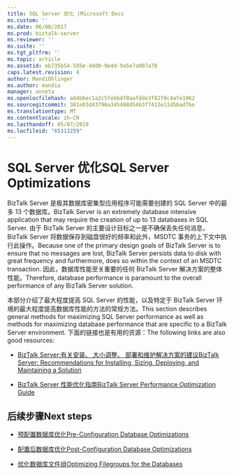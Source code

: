 ```yaml
---
title: SQL Server 优化 |Microsoft Docs
ms.custom: ''
ms.date: 06/08/2017
ms.prod: biztalk-server
ms.reviewer: ''
ms.suite: ''
ms.tgt_pltfrm: ''
ms.topic: article
ms.assetid: eb735b54-595e-4dd0-9e4d-9a5e7a007a78
caps.latest.revision: 4
author: MandiOhlinger
ms.author: mandia
manager: anneta
ms.openlocfilehash: a84b6ec1a2c5febb4f0aafdde3f82f8c4afe1962
ms.sourcegitcommit: 381e83d43796a345488d54b3f7413e11d56ad7be
ms.translationtype: MT
ms.contentlocale: zh-CN
ms.lasthandoff: 05/07/2019
ms.locfileid: "65313259"
---
```

# <a name="sql-server-optimizations"></a><span data-ttu-id="6d986-102">SQL Server 优化</span><span class="sxs-lookup"><span data-stu-id="6d986-102">SQL Server Optimizations</span></span>
<span data-ttu-id="6d986-103">BizTalk Server 是极其数据库密集型应用程序可能需要创建的 SQL Server 中的最多 13 个数据库。</span><span class="sxs-lookup"><span data-stu-id="6d986-103">BizTalk Server is an extremely database intensive application that may require the creation of up to 13 databases in SQL Server.</span></span> <span data-ttu-id="6d986-104">由于 BizTalk Server 的主要设计目标之一是不确保丢失任何消息，BizTalk Server 将数据保存到磁盘很好的频率和此外，MSDTC 事务的上下文中执行此操作。</span><span class="sxs-lookup"><span data-stu-id="6d986-104">Because one of the primary design goals of BizTalk Server is to ensure that no messages are lost, BizTalk Server persists data to disk with great frequency and furthermore, does so within the context of an MSDTC transaction.</span></span> <span data-ttu-id="6d986-105">因此，数据库性能至关重要的任何 BizTalk Server 解决方案的整体性能。</span><span class="sxs-lookup"><span data-stu-id="6d986-105">Therefore, database performance is paramount to the overall performance of any BizTalk Server solution.</span></span>  
  
<span data-ttu-id="6d986-106">本部分介绍了最大程度提高 SQL Server 的性能，以及特定于 BizTalk Server 环境的最大程度提高数据库性能的方法的常规方法。</span><span class="sxs-lookup"><span data-stu-id="6d986-106">This section describes general methods for maximizing SQL Server performance as well as methods for maximizing database performance that are specific to a BizTalk Server environment.</span></span> <span data-ttu-id="6d986-107">下面的链接也是有用的资源：</span><span class="sxs-lookup"><span data-stu-id="6d986-107">The following links are also good resources:</span></span> 

- [<span data-ttu-id="6d986-108">BizTalk Server:有关安装、 大小调整、 部署和维护解决方案的建议</span><span class="sxs-lookup"><span data-stu-id="6d986-108">BizTalk Server: Recommendations for Installing, Sizing, Deploying, and Maintaining a Solution</span></span>](https://social.technet.microsoft.com/wiki/contents/articles/666.biztalk-server-recommendations-for-installing-sizing-deploying-and-maintaining-a-solution.aspx)

- [<span data-ttu-id="6d986-109">BizTalk Server 性能优化指南</span><span class="sxs-lookup"><span data-stu-id="6d986-109">BizTalk Server Performance Optimization Guide</span></span>](biztalk-server-2013-performance-optimization-guide.md)

  
## <a name="next-steps"></a><span data-ttu-id="6d986-110">后续步骤</span><span class="sxs-lookup"><span data-stu-id="6d986-110">Next steps</span></span>
  
-   [<span data-ttu-id="6d986-111">预配置数据库优化</span><span class="sxs-lookup"><span data-stu-id="6d986-111">Pre-Configuration Database Optimizations</span></span>](../technical-guides/pre-configuration-database-optimizations1.md)  
  
-   [<span data-ttu-id="6d986-112">配置后数据库优化</span><span class="sxs-lookup"><span data-stu-id="6d986-112">Post-Configuration Database Optimizations</span></span>](../technical-guides/post-configuration-database-optimizations1.md)  
  
-   [<span data-ttu-id="6d986-113">优化数据库文件组</span><span class="sxs-lookup"><span data-stu-id="6d986-113">Optimizing Filegroups for the Databases</span></span>](../technical-guides/optimizing-filegroups-for-the-databases1.md)